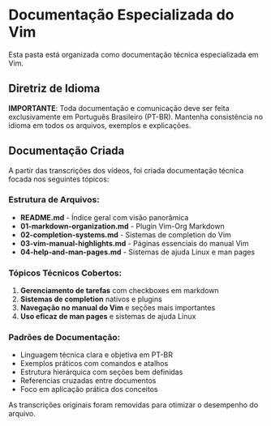 # Documentação Especializada do Vim

Esta pasta está organizada como documentação técnica especializada em Vim.

## Diretriz de Idioma
**IMPORTANTE**: Toda documentação e comunicação deve ser feita exclusivamente em Português Brasileiro (PT-BR). Mantenha consistência no idioma em todos os arquivos, exemplos e explicações.

## Documentação Criada

A partir das transcrições dos vídeos, foi criada documentação técnica focada nos seguintes tópicos:

### Estrutura de Arquivos:
- **README.md** - Índice geral com visão panorâmica
- **01-markdown-organization.md** - Plugin Vim-Org Markdown  
- **02-completion-systems.md** - Sistemas de completion do Vim
- **03-vim-manual-highlights.md** - Páginas essenciais do manual Vim
- **04-help-and-man-pages.md** - Sistemas de ajuda Linux e man pages

### Tópicos Técnicos Cobertos:
1. **Gerenciamento de tarefas** com checkboxes em markdown
2. **Sistemas de completion** nativos e plugins 
3. **Navegação no manual do Vim** e seções mais importantes
4. **Uso eficaz de man pages** e sistemas de ajuda Linux

### Padrões de Documentação:
- Linguagem técnica clara e objetiva em PT-BR
- Exemplos práticos com comandos e atalhos
- Estrutura hierárquica com seções bem definidas
- Referencias cruzadas entre documentos
- Foco em aplicação prática dos conceitos

As transcrições originais foram removidas para otimizar o desempenho do arquivo.
